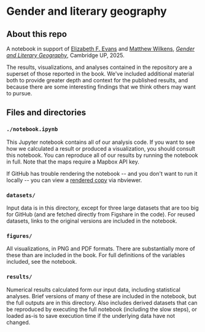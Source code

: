 # Gender and literary geography

## About this repo

A notebook in support of [Elizabeth F. Evans](https://wayne.edu/people/gz0955) and [Matthew Wilkens](https://infosci.cornell.edu/content/wilkens), [_Gender and Literary Geography_](https://www.cambridge.org/core/elements/abs/gender-and-literary-geography/911FD1826C98AEAF6A12F42F05466788), Cambridge UP, 2025.

The results, visualizations, and analyses contained in the repository are a superset of those reported in the book. We've included additional material both to provide greater depth and context for the published results, and because there are some interesting findings that we think others may want to pursue.

## Files and directories

### `./notebook.ipynb`

This Jupyter notebook contains all of our analysis code. If you want to see how we calculated a result or produced a visualization, you should consult this notebook. You can reproduce all of our results by running the notebook in full. Note that the maps require a Mapbox API key.

If GitHub has trouble rendering the notebook -- and you don't want to run it locally -- you can view a [rendered copy](https://nbviewer.org/github/wilkens/gender-and-literary-geography/blob/main/notebook.ipynb) via nbviewer.

### `datasets/`

Input data is in this directory, except for three large datasets that are too big for GitHub (and are fetched directly from Figshare in the code). For reused datasets, links to the original versions are included in the notebook.

### `figures/`

All visualizations, in PNG and PDF formats. There are substantially more of these than are included in the book. For full definitions of the variables included, see the notebook.

### `results/`

Numerical results calculated form our input data, including statistical analyses. Brief versions of many of these are included in the notebook, but the full outputs are in this directory. Also includes derived datasets that can be reproduced by executing the full notebook (including the slow steps), or loaded as-is to save execution time if the underlying data have not changed.